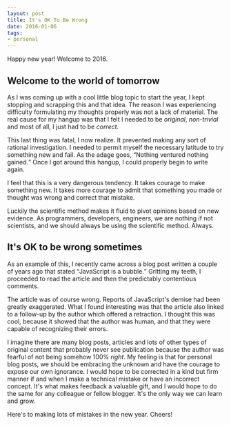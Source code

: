```yaml
---
layout: post
title: It's OK To Be Wrong
date: 2016-01-06
tags:
- personal
---
```

Happy new year! Welcome to 2016. <!-- more -->

## Welcome to the world of tomorrow

As I was coming up with a cool little blog topic to start the year, I kept stopping and scrapping this and that idea. The reason I was experiencing difficulty formulating my thoughts properly was not a lack of material. The 
real cause for my hangup was that I felt I needed to be *original*, *non-trivial* and most of all, I just had to be *correct*.

This last thing was fatal, I now realize. It prevented making any sort of rational investigation. I needed to permit myself the necessary latitude to try something new and fail. As the adage goes, <q>Nothing ventured nothing gained.</q> Once I got around this hangup, I could properly begin to write again. 

I feel that this is a very dangerous tendency. It takes courage to make something new. It takes more courage to admit that something you made or thought was wrong and correct that mistake. 

Luckily the scientific method makes it fluid to pivot opinions based on new evidence. As programmers, developers, engineers, we are nothing if not scientists, and we should always be using the scientific method. Always.

## It's OK to be wrong sometimes

As an example of this, I recently came across a blog post written a couple of years ago that stated <q>JavaScript is a bubble.</q> Gritting my teeth, I proceeded to read the article and then the predictably contentious comments. 

The article was of course wrong. Reports of JavaScript's demise had been greatly exaggerated. What I found interesting was that the article also linked to a follow-up by the author which offered a retraction. I thought this was cool, because it showed that the author was human, and that they were capable of recognizing their errors. 

I imagine there are many blog posts, articles and lots of other types of original content that probably never see publication because the author was fearful of not being somehow 100% *right*. My feeling is that for personal blog posts, we should be embracing the unknown and have the courage to expose our own ignorance. I would hope to be corrected in a kind but firm manner if and when I make a technical mistake or have an incorrect concept. It's what makes feedback a valuable gift, and I would hope to do the same for any colleague or fellow blogger. It's the only way we can learn and grow. 

Here's to making lots of mistakes in the new year. Cheers!


